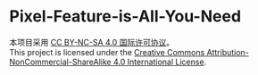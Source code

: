 # Pixel-Feature-is-All-You-Need


本项目采用 [CC BY-NC-SA 4.0 国际许可协议](https://creativecommons.org/licenses/by-nc-sa/4.0/deed.zh)。  
This project is licensed under the [Creative Commons Attribution-NonCommercial-ShareAlike 4.0 International License](https://creativecommons.org/licenses/by-nc-sa/4.0/).
